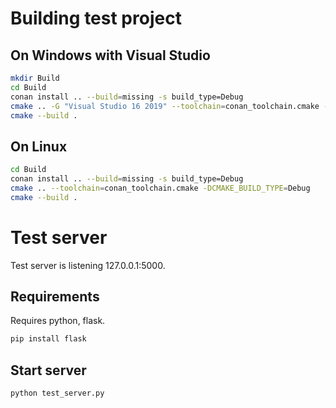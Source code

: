# Building test project

## On Windows with Visual Studio

```bash
mkdir Build
cd Build
conan install .. --build=missing -s build_type=Debug
cmake .. -G "Visual Studio 16 2019" --toolchain=conan_toolchain.cmake -DCMAKE_BUILD_TYPE=Debug
cmake --build .
```

## On Linux

```bash
cd Build
conan install .. --build=missing -s build_type=Debug
cmake .. --toolchain=conan_toolchain.cmake -DCMAKE_BUILD_TYPE=Debug
cmake --build .
```

# Test server

Test server is listening 127.0.0.1:5000.

## Requirements

Requires python, flask.

```bash
pip install flask
```

## Start server

```bash
python test_server.py
```



